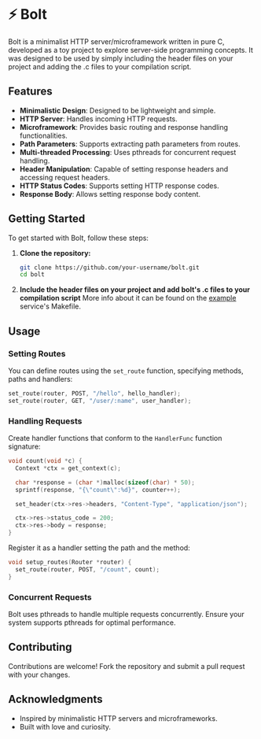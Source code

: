 # ⚡ Bolt

Bolt is a minimalist HTTP server/microframework written in pure C, developed as a toy project to explore server-side programming concepts. It was designed to be used by simply including the header files on your project and adding the .c files to your compilation script.

## Features

- **Minimalistic Design**: Designed to be lightweight and simple.
- **HTTP Server**: Handles incoming HTTP requests.
- **Microframework**: Provides basic routing and response handling functionalities.
- **Path Parameters**: Supports extracting path parameters from routes.
- **Multi-threaded Processing**: Uses pthreads for concurrent request handling.
- **Header Manipulation**: Capable of setting response headers and accessing request headers.
- **HTTP Status Codes**: Supports setting HTTP response codes.
- **Response Body**: Allows setting response body content.

## Getting Started

To get started with Bolt, follow these steps:

1. **Clone the repository:**
   ```bash
   git clone https://github.com/your-username/bolt.git
   cd bolt
   ```
   
2. **Include the header files on your project and add bolt's .c files to your compilation script**
   More info about it can be found on the [example](https://github.com/reonardoleis/bolt/tree/main/example) service's Makefile.

## Usage

### Setting Routes

You can define routes using the `set_route` function, specifying methods, paths and handlers:

```c
set_route(router, POST, "/hello", hello_handler);
set_route(router, GET, "/user/:name", user_handler);
```

### Handling Requests

Create handler functions that conform to the `HandlerFunc` function signature:

```c
void count(void *c) {
  Context *ctx = get_context(c);

  char *response = (char *)malloc(sizeof(char) * 50);
  sprintf(response, "{\"count\":%d}", counter++);

  set_header(ctx->res->headers, "Content-Type", "application/json");

  ctx->res->status_code = 200;
  ctx->res->body = response;
}
```
Register it as a handler setting the path and the method:

```c
void setup_routes(Router *router) {
  set_route(router, POST, "/count", count);
}
``` 

### Concurrent Requests

Bolt uses pthreads to handle multiple requests concurrently. Ensure your system supports pthreads for optimal performance.

## Contributing

Contributions are welcome! Fork the repository and submit a pull request with your changes.

## Acknowledgments

- Inspired by minimalistic HTTP servers and microframeworks.
- Built with love and curiosity.
